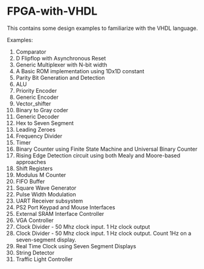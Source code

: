 # FPGA-with-VHDL
This contains some design examples to familiarize with the VHDL language.

Examples:
1. Comparator
2.  D Flipflop with Asynchronous Reset
3. Generic Multiplexer with N-bit width
4. A Basic ROM implementation using 1Dx1D constant
5. Parity Bit Generation and Detection
6. ALU
7. Priority Encoder
8. Generic Encoder
9. Vector_shifter
10. Binary to Gray coder
11. Generic Decoder
12. Hex to Seven Segment
13. Leading Zeroes
14. Frequency Divider
15. Timer
16. Binary Counter using Finite State Machine and Universal Binary Counter
17. Rising Edge Detection circuit using both Mealy and Moore-based approaches
18. Shift Registers
19. Modulus M Counter
20. FIFO Buffer
21. Square Wave Generator
22. Pulse Width Modulation
23. UART Receiver subsystem
24. PS2 Port Keypad and Mouse Interfaces
25. External SRAM Interface Controller
26. VGA Controller
27. Clock Divider - 50 Mhz clock input. 1 Hz clock output
28. Clock Divider - 50 Mhz clock input. 1 Hz clock output. Count 1Hz on a seven-segment display.
29. Real Time Clock using Seven Segment Displays
30. String Detector
31. Traffic Light Controller
